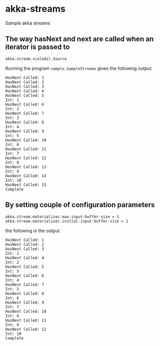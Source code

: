 # akka-streams
Sample akka streams

## The way hasNext and next are called when an iterator is passed to
`akka.stream.scaladsl.Source`

Running the program `sample.SampleStreams` gives the following output

```
HasNext Called: 1
HasNext Called: 2
HasNext Called: 3
HasNext Called: 4
HasNext Called: 5
Int: 1
HasNext Called: 6
Int: 2
HasNext Called: 7
Int: 3
HasNext Called: 8
Int: 4
HasNext Called: 9
Int: 5
HasNext Called: 10
Int: 6
HasNext Called: 11
Int: 7
HasNext Called: 12
Int: 8
HasNext Called: 13
Int: 9
HasNext Called: 14
Int: 10
HasNext Called: 15
Complete
```

## By setting couple of configuration parameters
```
akka.stream.materializer.max-input-buffer-size = 1
akka.stream.materializer.initial-input-buffer-size = 1
```
the following is the output

```
HasNext Called: 1
HasNext Called: 2
HasNext Called: 3
Int: 1
HasNext Called: 4
Int: 2
HasNext Called: 5
Int: 3
HasNext Called: 6
Int: 4
HasNext Called: 7
Int: 5
HasNext Called: 8
Int: 6
HasNext Called: 9
Int: 7
HasNext Called: 10
Int: 8
HasNext Called: 11
Int: 9
HasNext Called: 12
Int: 10
Complete
```
